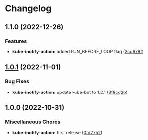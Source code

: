 # Changelog

## 1.1.0 (2022-12-26)


### Features

* **kube-inotify-action:** added RUN_BEFORE_LOOP flag ([2cd979f](https://github.com/ptonini/container-images/commit/2cd979fb9b2b2824ab0e7b7544a012f964dcad4a))

## [1.0.1](https://github.com/ptonini/docker-images/compare/kube-inotify-action-v1.0.0...kube-inotify-action-v1.0.1) (2022-11-01)


### Bug Fixes

* **kube-inotify-action:** update kube-bot to 1.2.1 ([3f8cd2b](https://github.com/ptonini/docker-images/commit/3f8cd2bef7438ff02c24df784f616fcdde46f87c))

## 1.0.0 (2022-10-31)


### Miscellaneous Chores

* **kube-inotify-action:** first release ([0fd2752](https://github.com/ptonini/docker-images/commit/0fd2752ccf74f5d34584ed1f69698641ba967eb9))
